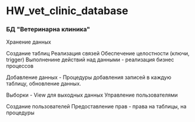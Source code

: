 # HW_vet_clinic_database
### БД "Ветеринарна клиника"
Хранение данных

Создание таблиц
Реализация связей
Обеспечение целостности (ключи, trigger)
Выполненине действий над данными - реализация бизнес процессов

Добавление данных - Процедуры добавления записей в каждую таблицу, обновление данных.

Выборки - View для выходных данных
Управление пользователями

Создание пользователей
Предоставление прав - права на таблицы, на процедуры

